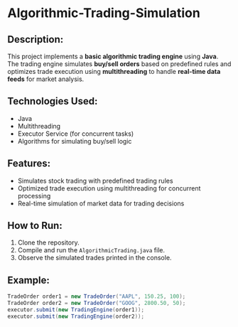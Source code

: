 # Algorithmic-Trading-Simulation

## Description:
This project implements a **basic algorithmic trading engine** using **Java**. The trading engine simulates **buy/sell orders** based on predefined rules and optimizes trade execution using **multithreading** to handle **real-time data feeds** for market analysis. 

## Technologies Used:
- Java
- Multithreading
- Executor Service (for concurrent tasks)
- Algorithms for simulating buy/sell logic

## Features:
- Simulates stock trading with predefined trading rules
- Optimized trade execution using multithreading for concurrent processing
- Real-time simulation of market data for trading decisions

## How to Run:
1. Clone the repository.
2. Compile and run the `AlgorithmicTrading.java` file.
3. Observe the simulated trades printed in the console.

## Example:
```java
TradeOrder order1 = new TradeOrder("AAPL", 150.25, 100);
TradeOrder order2 = new TradeOrder("GOOG", 2800.50, 50);
executor.submit(new TradingEngine(order1));
executor.submit(new TradingEngine(order2));
